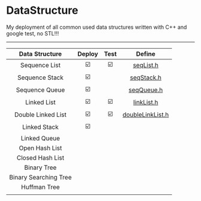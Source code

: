 # DataStructure

My deployment of all common used data structures written with C++ and google test, no STL!!!

****

| Data Structure | Deploy | Test | Define |
|:----------:|:------:|:------:|:-----:|
| Sequence List | :ballot_box_with_check: | :ballot_box_with_check: | [seqList.h](./include/seqList.h) |
| Sequence Stack | :ballot_box_with_check: |  | [seqStack.h](./include/seqStack.h) |
| Sequence Queue | :ballot_box_with_check: |  | [seqQueue.h](./include/seqQueue.h) |
| Linked List | :ballot_box_with_check: | :ballot_box_with_check: | [linkList.h](./include/linkList.h) |
| Double Linked List | :ballot_box_with_check: | :ballot_box_with_check: | [doubleLinkList.h](./include/doubleLinkList.h) | 
| Linked Stack | :ballot_box_with_check: |  |  |
| Linked Queue |  |  |  |
| Open Hash List ||||
| Closed Hash List||||
| Binary Tree ||||
| Binary Searching Tree ||||
| Huffman Tree ||||
||||

